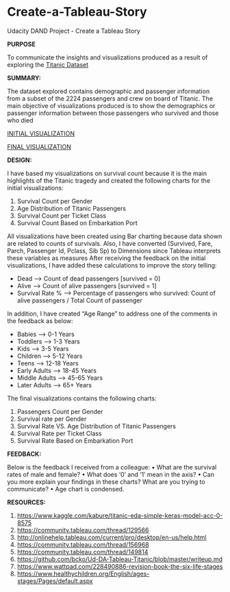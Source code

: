 # Create-a-Tableau-Story
Udacity DAND Project - Create a Tableau Story

**PURPOSE**

To communicate the insights and visualizations produced as a result of exploring the [Titanic Dataset](https://www.google.com/url?q=https://d17h27t6h515a5.cloudfront.net/topher/2017/October/59d54e6d_titanic-data/titanic-data.csv&sa=D&ust=1519634575074000&usg=AFQjCNEfgpLNpDICResCFGKm_1nYU3cDSw)


**SUMMARY:**

The dataset explored contains demographic and passenger information from a subset of the 2224 passengers and crew on board of Titanic. The main objective of visualizations produced is to show the demographics or passenger information between those passengers who survived and those who died

[INITIAL VISUALIZATION](https://public.tableau.com/views/TitanicSurvivalCount/Story1?:embed=y&:display_count=yes)

[FINAL VISUALIZATION](https://public.tableau.com/views/TitanicSurvival_Final/TitanicSurvivals_Final?:embed=y&:display_count=yes&publish=yes)

**DESIGN:**

I have based my visualizations on survival count because it is the main highlights of the Titanic tragedy and created the following charts for the initial visualizations:

1.	Survival Count per Gender
2.	Age Distribution of Titanic Passengers
3.	Survival Count per Ticket Class
4.	Survival Count Based on Embarkation Port

All visualizations have been created using Bar charting because data shown are related to counts of survivals. Also, I have converted (Survived, Fare, Parch, Passenger Id, Pclass, Sib Sp) to Dimensions since Tableau interprets these variables as measures
After receiving the feedback on the initial visualizations, I have added these calculations to improve the story telling:

- Dead --> Count of dead passengers [survived = 0]
- Alive	--> Count of alive passengers [survived = 1]
- Survival Rate % -->	Percentage of passengers who survived: Count of alive passengers / Total Count of passenger

In addition, I have created “Age Range” to address one of the comments in the feedback as below:

- Babies -->	0-1 Years
- Toddlers -->	1-3 Years
- Kids -->	3-5 Years
- Children -->	5-12 Years
- Teens	--> 12-18  Years
- Early Adults -->	18-45 Years
- Middle Adults -->	45-65 Years
- Later Adults -->	65+ Years

The final visualizations contains the following charts:

1.	Passengers Count per Gender
2.	Survival rate per Gender
3.	Survival Rate VS. Age Distribution of Titanic Passengers
4.	Survival Rate per Ticket Class
5.	Survival Rate Based on Embarkation Port

**FEEDBACK:**

Below is the feedback I received from a colleague:
•	What are the survival rates of male and female?
•	What does ‘0’ and ‘1’ mean in the axis?
•	Can you more explain your findings in these charts? What are you trying to communicate?
•	Age chart is condensed.

**RESOURCES:**

1.	https://www.kaggle.com/kabure/titanic-eda-simple-keras-model-acc-0-8575
2.	https://community.tableau.com/thread/129566
3.	http://onlinehelp.tableau.com/current/pro/desktop/en-us/help.html
4.	https://community.tableau.com/thread/156968
5.	https://community.tableau.com/thread/149814
6.	https://github.com/bcko/Ud-DA-Tableau-Titanic/blob/master/writeup.md
7.	https://www.wattpad.com/228490886-revision-book-the-six-life-stages
8.	https://www.healthychildren.org/English/ages-stages/Pages/default.aspx
